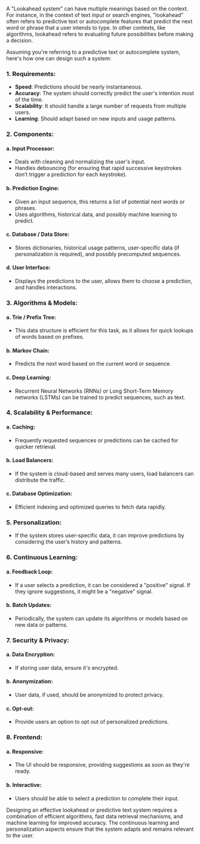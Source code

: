 A "Lookahead system" can have multiple meanings based on the context. For instance, in the context of text input or search engines, "lookahead" often refers to predictive text or autocomplete features that predict the next word or phrase that a user intends to type. In other contexts, like algorithms, lookahead refers to evaluating future possibilities before making a decision.

Assuming you're referring to a predictive text or autocomplete system, here's how one can design such a system:

### **1. Requirements**:
- **Speed**: Predictions should be nearly instantaneous.
- **Accuracy**: The system should correctly predict the user's intention most of the time.
- **Scalability**: It should handle a large number of requests from multiple users.
- **Learning**: Should adapt based on new inputs and usage patterns.

### **2. Components**:

#### a. **Input Processor**:
- Deals with cleaning and normalizing the user's input.
- Handles debouncing (for ensuring that rapid successive keystrokes don’t trigger a prediction for each keystroke).

#### b. **Prediction Engine**:
- Given an input sequence, this returns a list of potential next words or phrases.
- Uses algorithms, historical data, and possibly machine learning to predict.

#### c. **Database / Data Store**:
- Stores dictionaries, historical usage patterns, user-specific data (if personalization is required), and possibly precomputed sequences.

#### d. **User Interface**:
- Displays the predictions to the user, allows them to choose a prediction, and handles interactions.

### **3. Algorithms & Models**:

#### a. **Trie / Prefix Tree**:
- This data structure is efficient for this task, as it allows for quick lookups of words based on prefixes.
  
#### b. **Markov Chain**:
- Predicts the next word based on the current word or sequence.
  
#### c. **Deep Learning**:
- Recurrent Neural Networks (RNNs) or Long Short-Term Memory networks (LSTMs) can be trained to predict sequences, such as text.

### **4. Scalability & Performance**:
  
#### a. **Caching**:
- Frequently requested sequences or predictions can be cached for quicker retrieval.
  
#### b. **Load Balancers**:
- If the system is cloud-based and serves many users, load balancers can distribute the traffic.
  
#### c. **Database Optimization**:
- Efficient indexing and optimized queries to fetch data rapidly.

### **5. Personalization**:
- If the system stores user-specific data, it can improve predictions by considering the user’s history and patterns.

### **6. Continuous Learning**:
  
#### a. **Feedback Loop**:
- If a user selects a prediction, it can be considered a "positive" signal. If they ignore suggestions, it might be a "negative" signal.
  
#### b. **Batch Updates**:
- Periodically, the system can update its algorithms or models based on new data or patterns.

### **7. Security & Privacy**:
  
#### a. **Data Encryption**:
- If storing user data, ensure it's encrypted.
  
#### b. **Anonymization**:
- User data, if used, should be anonymized to protect privacy.
  
#### c. **Opt-out**:
- Provide users an option to opt out of personalized predictions.

### **8. Frontend**:
  
#### a. **Responsive**:
- The UI should be responsive, providing suggestions as soon as they're ready.
  
#### b. **Interactive**:
- Users should be able to select a prediction to complete their input.

Designing an effective lookahead or predictive text system requires a combination of efficient algorithms, fast data retrieval mechanisms, and machine learning for improved accuracy. The continuous learning and personalization aspects ensure that the system adapts and remains relevant to the user.